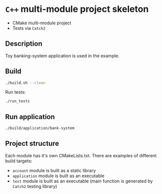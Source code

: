 # `C++` multi-module project skeleton 

- CMake multi-module project
- Tests via `Catch2`

## Description 

Toy banking-system application is used in the example.

## Build

```bash
./build.sh --clean
```

Run tests:
```bash
./run_tests
```

## Run application

```bash
./build/application/bank-system
```

## Project structure

Each module has it's own CMakeLists.txt. There are examples of different build targets:

- `account` module is built as a static library
- `application` module is built as an executable
- `test` module is built as an executable (main function is generated by `Catch2` testing library) 
